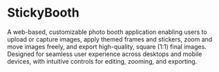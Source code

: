 # StickyBooth
A web-based, customizable photo booth application enabling users to upload or capture images, apply themed frames and stickers, zoom and move images freely, and export high-quality, square (1:1) final images. Designed for seamless user experience across desktops and mobile devices, with intuitive controls for editing, zooming, and exporting.
